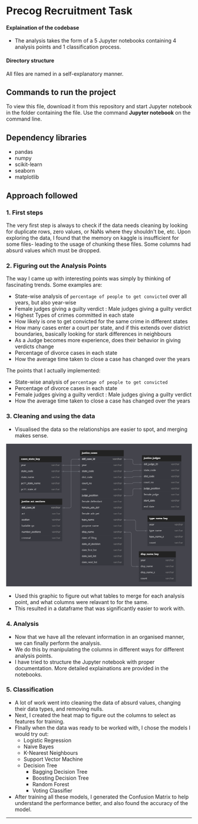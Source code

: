 # Precog Recruitment Task

#### Explaination of the codebase
- The analysis takes the form of a 5 Jupyter notebooks containing 4 analysis points and 1 classification process. 

#### Directory structure
All files are named in a self-explanatory manner.

## Commands to run the project

To view this file, download it from this repository and start Jupyter notebook in the folder containing the file. Use the command **Jupyter notebook** on the command line.

## Dependency libraries

- pandas
- numpy
- scikit-learn
- seaborn
- matplotlib

## Approach followed

### 1. First steps
The very first step is always to check if the data needs cleaning by looking for duplicate rows, zero values, or NaNs where they shouldn't be, etc.
Upon exploring the data, I found that the memory on kaggle is insufficient for some files- leading to the usage of chunking these files. Some columns had absurd values which must be dropped.

### 2. Figuring out the Analysis Points
The way I came up with interesting points was simply by thinking of fascinating trends. Some examples are:
- State-wise analysis of `percentage of people to get convicted` over all years, but also year-wise
- Female judges giving a guilty verdict : Male judges giving a guilty verdict
- Highest Types of crimes committed in each state
- How likely is one to get convicted for the same crime in different states
- How many cases enter a court per state, and if this extends over district boundaries, basically looking for stark differences in neighbours
- As a Judge becomes more experience, does their behavior in giving verdicts change
- Percentage of divorce cases in each state
- How the average time taken to close a case has changed over the years

The points that I actually implemented:
- State-wise analysis of `percentage of people to get convicted`
- Percentage of divorce cases in each state
- Female judges giving a guilty verdict : Male judges giving a guilty verdict
- How the average time taken to close a case has changed over the years

### 3. Cleaning and using the data
- Visualised the data so the relationships are easier to spot, and merging makes sense.
<img src='tables.png'>

- Used this graphic to figure out what tables to merge for each analysis point, and what columns were relavant to for the same.
- This resulted in a dataframe that was significantly easier to work with.

### 4. Analysis
- Now that we have all the relevant information in an organised manner, we can finally perform the analysis.
- We do this by manipulating the columns in different ways for different analysis points.
- I have tried to structure the Jupyter notebook with proper documentation. More detailed explainations are provided in the notebooks.

### 5. Classification
- A lot of work went into cleaning the data of absurd values, changing their data types, and removing nulls.
- Next, I created the heat map to figure out the columns to select as features for training.
- FInally when the data was ready to be worked with, I chose the models I would try out:
	- Logistic Regression
	- Naive Bayes
	- K-Nearest Neighbours
	- Support Vector Machine
	- Decision Tree
		- Bagging Decision Tree
		- Boosting Decision Tree
		- Random Forest
		- Voting Classifier
- After training all these models, I generated the Confusion Matrix to help understand the performance better, and also found the accuracy of the model.
---
